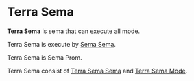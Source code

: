 # Terra Sema


**Terra Sema** is sema that can execute all mode.



Terra Sema is execute by [Sema Sema](../Sema/Sema/a.md).




Terra Sema is Sema Prom.




Terra Sema consist of [Terra Sema Sema](Sema/a.md) and [Terra Sema Mode](Mode/a.md).